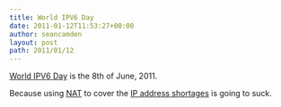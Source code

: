 ```yaml
---
title: World IPV6 Day
date: 2011-01-12T11:53:27+00:00
author: seancamden
layout: post
path: 2011/01/12
---
```

[World IPV6 Day](http://isoc.org/wp/worldipv6day/) is the 8th of June, 2011.
  
Because using [NAT](http://en.wikipedia.org/wiki/Network_address_translation) to cover the [IP address shortages](http://en.wikipedia.org/wiki/IPv4_address_exhaustion) is going to suck.